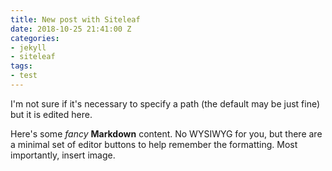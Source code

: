 ```yaml
---
title: New post with Siteleaf
date: 2018-10-25 21:41:00 Z
categories:
- jekyll
- siteleaf
tags:
- test
---
```


I'm not sure if it's necessary to specify a path (the default may be just fine) but it is edited here.

Here's some *fancy* **Markdown** content. No WYSIWYG for you, but there are a minimal set of editor buttons to help remember the formatting. Most importantly, insert image.